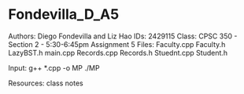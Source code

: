 # Fondevilla_D_A5

Authors: Diego Fondevilla and Liz Hao
IDs: 2429115
Class: CPSC 350 - Section 2 - 5:30-6:45pm
Assignment 5
Files:
Faculty.cpp
Faculty.h
LazyBST.h
main.cpp
Records.cpp
Records.h
Stuednt.cpp
Student.h

Input: 
g++ *.cpp -o MP
./MP

Resources: 
class notes
